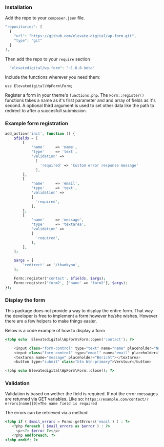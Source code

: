 ### Installation
Add the repo to your `composer.json` file.
```php
"repositories": [
  {
    "url": "https://github.com/elevate-digital/wp-form.git",
    "type": "git"
  }
],
```

Then add the repo to your `require` section
```php
  "elevatedigital/wp-form": "~1.0.0-beta"
```
Include the functions wherever you need them:

`use Elevatedigital\WpForm\Form;`

Register a form in your theme's `functions.php`.
The `Form::register()` functions takes a name as it's first parameter and and array of fields as it's second.
A optional third argument is used to set other data like the path to redirect to after a succesfull submission.

### Example form registration
```php
add_action('init', function () {
    $fields = [
        [
            'name'     => 'name',
            'type'     => 'text',
            'validation' => 
              [
                'required' => 'Custom error response message'
              ],
        ],
        [
            'name'     => 'email',
            'type'     => 'text',
            'validation' => 
            [
              'required',
            ],
        ],
        [
            'name'     => 'message',
            'type'     => 'textarea',
            'validation' => 
            [
              'required',
            ],
        ],
    ];

    $args = [
        'redirect' => '/thankyou',
    ];

    Form::register('contact', $fields, $args);
    Form::register('form2', ['name' => 'form2'], $args);
});
```

### Display the form
This package does not provide a way to display the entire form. That way the developer is free to implement a form however he/she wishes.
However there are a few helpers to make things easier.

Below is a code example of how to display a form
```php
<?php echo  Elevatedigital\WpForm\Form::open('contact'); ?>

    <input class="form-control" type="text" name="name" placeholder="Naam">
    <input class="form-control" type="email" name="email" placeholder="E-mailadres">
    <textarea name="message" placeholder="Bericht"></textarea>
    <button type="submit" class="btn btn-primary">Verstuur</button>

<?php echo Elevatedigital\WpForm\Form::close(); ?>
```

### Validation
Validation is based on wether the field is required. If not the error messages are returned via GET variables.
Like so:
`https://example.com/contact/?errors[name][0]=The name field is required`

The errors can be retrieved via a method.
```php
<?php if ( $mail_errors = Form::getErrors('email') ) : ?>
   <?php foreach ( $mail_errors as $error ) : ?>
     <p><?= $error ?></p>
   <?php endforeach; ?>
<?php endif; ?>
```
